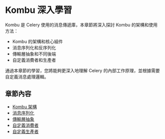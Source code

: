 # Kombu 深入學習

Kombu 是 Celery 使用的消息傳遞庫，本章節將深入探討 Kombu 的架構和使用方法：

- Kombu 的架構和核心組件
- 消息序列化和反序列化
- 傳輸層抽象和不同後端
- 自定義消費者和生產者

通過本章節的學習，您將能夠更深入地理解 Celery 的內部工作原理，並根據需要自定義消息處理邏輯。

## 章節內容

- [Kombu 架構](architecture.md)
- [消息序列化](message-serialization.md)
- [傳輸層抽象](transport-abstraction.md)
- [自定義消費者](custom-consumers.md)
- [自定義生產者](custom-producers.md)
